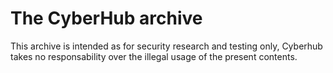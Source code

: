 # The CyberHub archive

This archive is intended as for security research and testing only, Cyberhub takes no responsability over the illegal usage of the present contents. 
